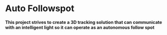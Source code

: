 # Auto Followspot
#### This project strives to create a 3D tracking solution that can communicate with an intelligent light so it can operate as an autonomous follow spot
